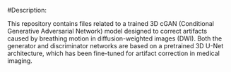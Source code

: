 #Description:

This repository contains files related to a trained 3D cGAN (Conditional Generative Adversarial Network) model designed to correct artifacts caused by breathing motion in diffusion-weighted images (DWI). Both the generator and discriminator networks are based on a pretrained 3D U-Net architecture, which has been fine-tuned for artifact correction in medical imaging.
